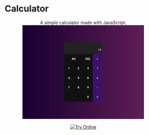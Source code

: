 # Calculator

<div align="center">
A simple calculator made with JavaScript. 

<img src="./image.png" height="300" >

<a href="https://wellymaya.github.io/calculator/" align="center"><img src="https://img.shields.io/badge/Try_Online-6629c2?style=for-the-badge" alt="Try Online"></a>

</div>

